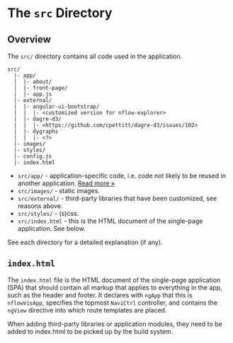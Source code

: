 # The `src` Directory

## Overview

The `src/` directory contains all code used in the application.

```
src/
  |- app/
  |  |- about/
  |  |- front-page/
  |  |- app.js
  |- external/
  |  |- angular-ui-bootstrap/
  |  |  |- <customized version for nflow-explorer>
  |  |- dagre-d3/
  |  |  |- <https://github.com/cpettitt/dagre-d3/issues/102>
  |  |- dygraphs
  |  |  |- <?>
  |- images/
  |- styles/
  |- config.js
  |- index.html
```

- `src/app/` - application-specific code, i.e. code not likely to be reused in another application. [Read more &raquo;](app/README.md)
- `src/images/` - static images. 
- `src/external/` - third-party libraries that have been customized, see reasons above.
- `src/styles/` - (s)css.
- `src/index.html` - this is the HTML document of the single-page application. See below.

See each directory for a detailed explanation (if any).

## `index.html`

The `index.html` file is the HTML document of the single-page application (SPA)
that should contain all markup that applies to everything in the app, such as
the header and footer. It declares with `ngApp` that this is `nflowVisApp`,
specifies the topmost `NaviCtrl` controller, and contains the `ngView` directive
into which route templates are placed.

When adding third-party libraries or application modules, they need to be added to index.html to be picked up by the build system.
